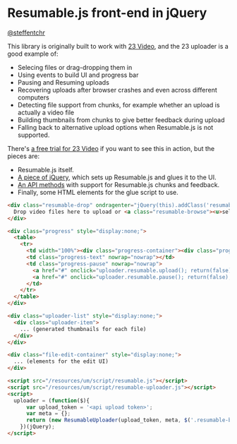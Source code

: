 # Resumable.js front-end in jQuery
[@steffentchr](http://twitter.com/steffentchr)

This library is originally built to work with [23 Video](http://www.23video.com), and the 23 uploader is a good example of:

* Selecing files or drag-dropping them in
* Using events to build UI and progress bar
* Pausing and Resuming uploads
* Recovering uploads after browser crashes and even across different computers
* Detecting file support from chunks, for example whether an upload is actually a video file
* Building thumbnails from chunks to give better feedback during upload
* Falling back to alternative upload options when Resumable.js is not supported.

There's [a free trial for 23 Video](http://www.23video.com/signup) if
you want to see this in action, but the pieces are:

* Resumable.js itself.
* [A piece of jQuery](http://reinvent.23video.com/resources/um/script/resumable-uploader.js), which sets up Resumable.js and glues it to the UI.
* [An API methods](http://www.23developer.com/api/photo-redeem-upload-token) with support for Resumable.js chunks and feedback.
* Finally, some HTML elements for the glue script to use.

```html
<div class="resumable-drop" ondragenter="jQuery(this).addClass('resumable-dragover');" ondragend="jQuery(this).removeClass('resumable-dragover');" ondrop="jQuery(this).removeClass('resumable-dragover');">
  Drop video files here to upload or <a class="resumable-browse"><u>select from your computer</u></a>
</div>

<div class="progress" style="display:none;">
  <table>
    <tr>
      <td width="100%"><div class="progress-container"><div class="progress-bar"></div></div></td>
      <td class="progress-text" nowrap="nowrap"></td>
      <td class="progress-pause" nowrap="nowrap">
        <a href="#" onclick="uploader.resumable.upload(); return(false);" class="progress-resume-link"><img src="/resources/um/graphics/uploader/resume.png" title="Resume upload" /></a>
        <a href="#" onclick="uploader.resumable.pause(); return(false);" class="progress-pause-link"><img src="/resources/um/graphics/uploader/pause.png" title="Pause upload" /></a>
      </td>
    </tr>
  </table>
</div>

<div class="uploader-list" style="display:none;">
  <div class="uploader-item">
    ... (generated thumbnails for each file)
  </div>
</div>

<div class="file-edit-container" style="display:none;">
  ... (elements for the edit UI)
</div>

<script src="/resources/um/script/resumable.js"></script>
<script src="/resources/um/script/resumable-uploader.js"></script>
<script>
  uploader = (function($){
      var upload_token = '<api upload token>';
      var meta = {};
      return (new ResumableUploader(upload_token, meta, $('.resumable-browse'), $('.resumable-drop'), $('.progress'), $('.uploader-list'), $('.file-edit-container')));
    })(jQuery);
</script>
```
